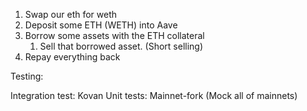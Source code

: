 1. Swap our eth for weth
2. Deposit some ETH (WETH) into Aave
3. Borrow some assets with the ETH collateral
    1. Sell that borrowed asset. (Short selling)
4. Repay everything back

Testing:

Integration test: Kovan
Unit tests: Mainnet-fork (Mock all of mainnets)